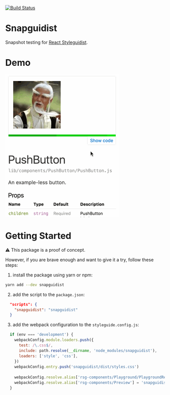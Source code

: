 [![Build Status](https://travis-ci.org/MicheleBertoli/snapguidist.svg?branch=master)](https://travis-ci.org/MicheleBertoli/snapguidist)

# Snapguidist
Snapshot testing for [React Styleguidist](https://github.com/styleguidist/react-styleguidist).

# Demo

![Demo](demo.gif)

# Getting Started

:warning: This package is a proof of concept.

However, if you are brave enough and want to give it a try, follow these steps:

1. install the package using yarn or npm:

  ```bash
  yarn add --dev snapguidist
  ```

2. add the script to the `package.json`:

  ```json
    "scripts": {
      "snapguidist": "snapguidist"
    }
  ```

3. add the webpack configuration to the `styleguide.config.js`:

  ```javascript
    if (env === 'development') {
      webpackConfig.module.loaders.push({
        test: /\.css$/,
        include: path.resolve(__dirname, 'node_modules/snapguidist'),
        loaders: ['style', 'css'],
      })
      webpackConfig.entry.push('snapguidist/dist/styles.css')

      webpackConfig.resolve.alias['rsg-components/Playground/PlaygroundRenderer'] = 'snapguidist/dist/PlaygroundRenderer'
      webpackConfig.resolve.alias['rsg-components/Preview'] = 'snapguidist/dist/Preview'
    }
  ```
